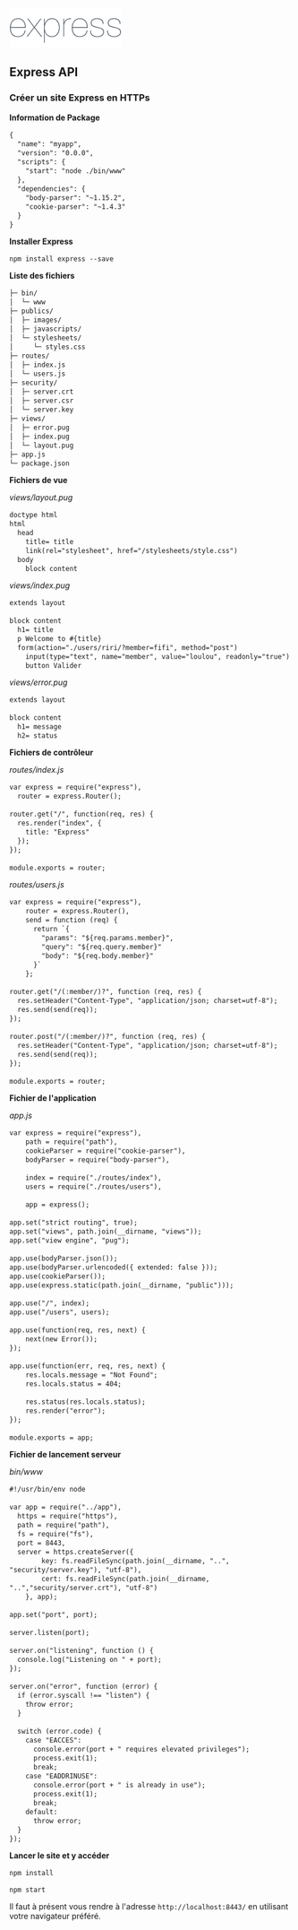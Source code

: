 <img class="logo" src="media/images/min/battles/expressjs.png" src="Express API">

<h2>Express API</h2>

<h3>Créer un site Express en HTTPs</h3>

<p><strong>Information de Package</strong></p>

<pre><code class="lang-json">{
  "name": "myapp",
  "version": "0.0.0",
  "scripts": {
    "start": "node ./bin/www"
  },
  "dependencies": {
    "body-parser": "~1.15.2",
    "cookie-parser": "~1.4.3"
  }
}</code></pre>

<p><strong>Installer Express</strong></p>

<pre><code class="lang-bash">npm install express --save</code></pre>

<p><strong>Liste des fichiers</strong></p>

<pre><code>├─ bin/
│  └─ www
├─ publics/
│  ├─ images/
│  ├─ javascripts/
│  └─ stylesheets/
│     └─ styles.css
├─ routes/
│  ├─ index.js
│  └─ users.js
├─ security/
│  ├─ server.crt
│  ├─ server.csr
│  └─ server.key
├─ views/
│  ├─ error.pug
│  ├─ index.pug
│  └─ layout.pug
├─ app.js
└─ package.json</code></pre>

<p><strong>Fichiers de vue</strong></p>

<p><em>views/layout.pug</em></p>

<pre><code class="lang-html">doctype html
html
  head
    title= title
    link(rel="stylesheet", href="/stylesheets/style.css")
  body
    block content</code></pre>

<p><em>views/index.pug</em></p>

<pre><code class="lang-html">extends layout

block content
  h1= title
  p Welcome to #{title}
  form(action="./users/riri/?member=fifi", method="post")
    input(type="text", name="member", value="loulou", readonly="true")
    button Valider</code></pre>

<p><em>views/error.pug</em></p>

<pre><code class="lang-html">extends layout

block content
  h1= message
  h2= status</code></pre>

<p><strong>Fichiers de contrôleur</strong></p>

<p><em>routes/index.js</em></p>

<pre><code class="lang-html">var express = require("express"),
  router = express.Router();

router.get("/", function(req, res) {
  res.render("index", { 
    title: "Express"
  });
});

module.exports = router;</code></pre>

<p><em>routes/users.js</em></p>

<pre><code class="lang-html">var express = require("express"),
    router = express.Router(),
    send = function (req) {
      return `{
        "params": "${req.params.member}",
        "query": "${req.query.member}"
        "body": "${req.body.member}"
      }`
    };

router.get("/(:member/)?", function (req, res) {
  res.setHeader("Content-Type", "application/json; charset=utf-8");
  res.send(send(req));
});

router.post("/(:member/)?", function (req, res) {
  res.setHeader("Content-Type", "application/json; charset=utf-8");
  res.send(send(req));
});

module.exports = router;</code></pre>

<p><strong>Fichier de l'application</strong></p>

<p><em>app.js</em></p>

<pre><code class="lang-html">var express = require("express"),
    path = require("path"),
    cookieParser = require("cookie-parser"),
    bodyParser = require("body-parser"),

    index = require("./routes/index"),
    users = require("./routes/users"),

    app = express();

app.set("strict routing", true);
app.set("views", path.join(__dirname, "views"));
app.set("view engine", "pug");

app.use(bodyParser.json());
app.use(bodyParser.urlencoded({ extended: false }));
app.use(cookieParser());
app.use(express.static(path.join(__dirname, "public")));

app.use("/", index);
app.use("/users", users);

app.use(function(req, res, next) {
    next(new Error());
});

app.use(function(err, req, res, next) {
    res.locals.message = "Not Found";
    res.locals.status = 404;

    res.status(res.locals.status);
    res.render("error");
});

module.exports = app;</code></pre>

<p><strong>Fichier de lancement serveur</strong></p>

<p><em>bin/www</em></p>

<pre><code class="lang-js">#!/usr/bin/env node

var app = require("../app"),
  https = require("https"),
  path = require("path"),
  fs = require("fs"),
  port = 8443,
  server = https.createServer({
        key: fs.readFileSync(path.join(__dirname, "..", "security/server.key"), "utf-8"),
        cert: fs.readFileSync(path.join(__dirname, "..","security/server.crt"), "utf-8")
    }, app);

app.set("port", port);

server.listen(port);

server.on("listening", function () {
  console.log("Listening on " + port);
});

server.on("error", function (error) {
  if (error.syscall !== "listen") {
    throw error;
  }

  switch (error.code) {
    case "EACCES":
      console.error(port + " requires elevated privileges");
      process.exit(1);
      break;
    case "EADDRINUSE":
      console.error(port + " is already in use");
      process.exit(1);
      break;
    default:
      throw error;
  }
});</code></pre>

<p><strong>Lancer le site et y accéder</strong></p>

<pre><code class="lang-bash">npm install</code></pre>

<pre><code class="lang-bash">npm start</code></pre>

<p>Il faut à présent vous rendre à l'adresse <code>http://localhost:8443/</code> en utilisant votre navigateur préféré.</p>